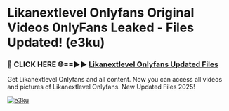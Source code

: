 # Likanextlevel Onlyfans Original Videos 0nlyFans Leaked - Files Updated! (e3ku)

<h3>🔴 CLICK HERE 🌐==►► <a href="https://tinyurl.com/2wckxsce" rel="nofollow">Likanextlevel Onlyfans Updated Files</a></h3>

Get Likanextlevel Onlyfans and all content. Now you can access all videos and pictures of Likanextlevel Onlyfans. New Updated Files 2025!

[![e3ku](https://i.imgur.com/AFduVYN.gif)](https://tinyurl.com/2wckxsce)
